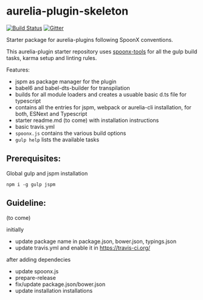 # aurelia-plugin-skeleton

[![Build Status](https://travis-ci.org/SpoonX/aurelia-plugin-skeleton.svg)](https://travis-ci.org/SpoonX/aurelia-plugin-skeleton)
[![Gitter](https://img.shields.io/gitter/room/nwjs/nw.js.svg?maxAge=2592000?style=plastic)](https://gitter.im/SpoonX/Dev)

Starter package for aurelia-plugins following SpoonX conventions.

This aurelia-plugin starter repository uses [spoonx-tools](https://github.com/SpoonX/spoonx-tools) for all the gulp build tasks, karma setup and linting rules.

Features:
* jspm as package manager for the plugin
* babel6 and babel-dts-builder for transpilation 
* builds for all module loaders and creates a usuable basic d.ts file for typescript
* contains all the entries for jspm, webpack or aurelia-cli installation, for both, ESNext and Typescript
* starter readme.md (to come) with installation instructions 
* basic travis.yml
* `spoonx.js` contains the various build options
* `gulp help` lists the available tasks

## Prerequisites:

Global gulp and jspm installation

`npm i -g gulp jspm`

## Guideline:
(to come)

initially
* update package name in package.json, bower.json, typings.json
* update travis.yml and enable it in https://travis-ci.org/

after adding dependecies
* update spoonx.js
* prepare-release 
* fix/update package.json/bower.json
* update installation installations

 
